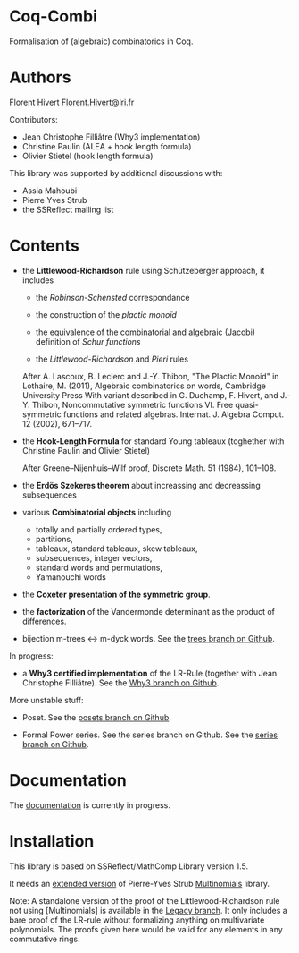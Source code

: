 Coq-Combi
=========

Formalisation of (algebraic) combinatorics in Coq.

Authors
========================================================================

Florent Hivert <Florent.Hivert@lri.fr>

Contributors:

- Jean Christophe Filliâtre (Why3 implementation)
- Christine Paulin (ALEA + hook length formula)
- Olivier Stietel (hook length formula)

This library was supported by additional discussions with:

- Assia Mahoubi
- Pierre Yves Strub
- the SSReflect mailing list

Contents
========================================================================

* the **Littlewood-Richardson** rule using Schützeberger approach, it includes

  - the *Robinson-Schensted* correspondance

  - the construction of the *plactic monoïd*

  - the equivalence of the combinatorial and algebraic (Jacobi) definition of
    *Schur functions*

  - the *Littlewood-Richardson* and *Pieri* rules

  After A. Lascoux, B. Leclerc and J.-Y. Thibon, "The Plactic Monoid" in
  Lothaire, M. (2011), Algebraic combinatorics on words, Cambridge University
  Press With variant described in G. Duchamp, F. Hivert, and J.-Y. Thibon,
  Noncommutative symmetric functions VI. Free quasi-symmetric functions and
  related algebras. Internat. J. Algebra Comput. 12 (2002), 671–717.

* the **Hook-Length Formula** for standard Young tableaux
  (toghether with Christine Paulin and Olivier Stietel)

  After Greene–Nijenhuis–Wilf proof, Discrete Math. 51 (1984), 101–108.

* the **Erdös Szekeres theorem** about increassing and decreassing subsequences

* various **Combinatorial objects** including

  - totally and partially ordered types,
  - partitions,
  - tableaux, standard tableaux, skew tableaux,
  - subsequences, integer vectors,
  - standard words and permutations,
  - Yamanouchi words

*  the **Coxeter presentation of the symmetric group**.

*  the **factorization** of the Vandermonde determinant as the product of differences.

*  bijection m-trees <-> m-dyck words.
   See the [trees branch on Github](https://github.com/hivert/Coq-Combi/tree/trees).

In progress:

*  a **Why3 certified implementation** of the LR-Rule
   (together with Jean Christophe Filliâtre).
   See the [Why3 branch on Github](https://github.com/hivert/Coq-Combi/tree/Why3).

More unstable stuff:

*  Poset.
   See the [posets branch on Github](https://github.com/hivert/Coq-Combi/tree/posets).

*  Formal Power series. See the series branch on Github.
   See the [series branch on Github](https://github.com/hivert/Coq-Combi/tree/series).

Documentation
========================================================================

The [documentation](http://hivert.github.io/Coq-Combi/) is currently in progress.

Installation
========================================================================

This library is based on SSReflect/MathComp Library version 1.5.

It needs an [extended version](https://github.com/hivert/multinomials-ssr)
of Pierre-Yves Strub [Multinomials](https://github.com/strub/multinomials-ssr)
library.


Note: A standalone version of the proof of the Littlewood-Richardson rule not
using [Multinomials] is available in the [Legacy
branch](https://github.com/hivert/Coq-Combi/tree/Legacy). It only includes a
bare proof of the LR-rule without formalizing anything on multivariate
polynomials. The proofs given here would be valid for any elements in any
commutative rings.

